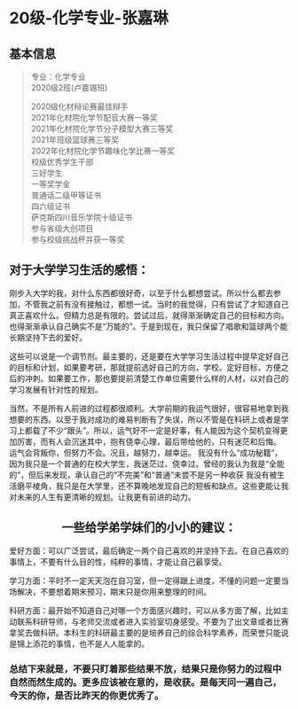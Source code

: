 # 20级-化学专业-张嘉琳


## 基本信息
> 专业：化学专业<br>
> 2020级2班(卢嘉锡班)<br>
> 
>2020级化材辩论赛最佳辩手<br>
2021年化材院化学节配音大赛一等奖<br>
2021年化材院化学节分子模型大赛三等奖<br>
2021年班级篮球赛三等奖<br>
2022年化材院化学节趣味化学比赛一等奖<br>
校级优秀学生干部<br>
三好学生<br>
一等奖学金<br>
普通话二级甲等证书<br>
四六级证书<br>
萨克斯四川音乐学院十级证书<br>
参与省级大创项目<br>
参与校级挑战杯并获一等奖<br>


## 对于大学学习生活的感悟：
刚步入大学的我，对什么东西都很好奇，以至于什么都想尝试。所以什么都去参加，不管我之前有没有接触过，都想一试。当时的我觉得，只有尝试了才知道自己真正喜欢什么。但精力总是有限的。尝试过后，就得渐渐确定自己的目标和方向。也得渐渐承认自己确实不是“万能的”。于是到现在，我只保留了唱歌和篮球两个能长期坚持下去的爱好。

这些可以说是一个调节剂。最主要的，还是要在大学学习生活过程中提早定好自己的目标和计划，如果要考研，那就提前选好自己的方向，学校。定好目标，方便之后的冲刺。如果要工作，那也要提前清楚工作单位需要什么样的人材，以对自己的学习发展有针对性的规划。

当然，不是所有人前进的过程都很顺利。大学前期的我运气很好，很容易地拿到我想要的东西。以至于我对成功的难易判断有了失误，所以不管是在科研上或者是学习上都载了不少“跟头”。所以，运气好不一定是好事，有人能因为这个契机变得更加厉害，而有人会沉迷其中，抱有侥幸心理，最后带给他的，只有迷茫和后悔。
运气会背叛你，但努力不会。况且，越努力，越幸运。
我没有什么“成功秘籍”，因为我只是一个普通的在校大学生，我迷茫过、侥幸过。曾经的我认为我是“全能的”，但后来发现，承认自己的“不完美”和“普通”未尝不是另一种收获
我没有被生活磨平棱角，我只是在大学里，还不算晚地发现自己的短板和缺点。这些更能让我对未来的人生有更清晰的规划。让我更有前进的动力。

## <center>一些给学弟学妹们的小小的建议：</center>

爱好方面：可以广泛尝试，最后确定一两个自己喜欢的并坚持下去。在自己喜欢的事情上，不要有什么目的性，纯粹的事情，才能让自己最享受。

学习方面：平时不一定天天泡在自习室，但一定得跟上进度，不懂的问题一定要当场解决，不要想着期末预习，期末只是你用来整理的时间。

科研方面：最开始不知道自己对哪一个方面感兴趣时，可以从多方面了解，比如主动联系科研导师，与老师交流或者进入实验室切身感受。不要为了出文章或者比赛拿奖去做科研。本科生的科研最主要的是培养自己的综合科学素养，而荣誉只能说是锦上添花的事情，也不是人人能拿的。


### **总结下来就是，不要只盯着那些结果不放，结果只是你努力的过程中自然而然生成的。更多应该被在意的，是收获。是每天问一遍自己，今天的你，是否比昨天的你更优秀了。**